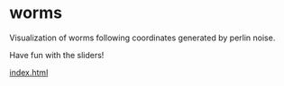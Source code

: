 # worms

Visualization of worms following coordinates generated by perlin noise.

Have fun with the sliders!

[index.html](https://beedu18.github.io/worms)

